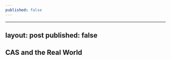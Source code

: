 ```yaml
---
published: false
---
```

---
layout: post
published: false
---

## CAS and the Real World

<!--CAS basics, how they exist in reality, why we study them, what are the benefits


